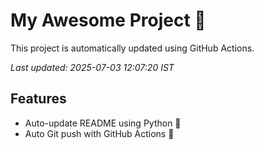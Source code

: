 # My Awesome Project 🚀

This project is automatically updated using GitHub Actions.

_Last updated: 2025-07-03 12:07:20 IST_

## Features
- Auto-update README using Python 🐍
- Auto Git push with GitHub Actions 🤖
